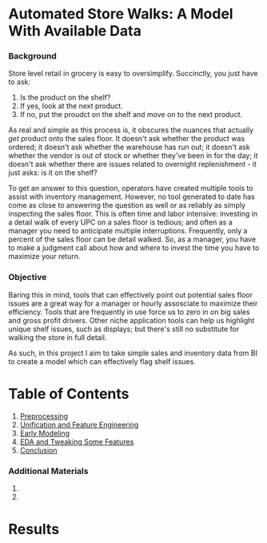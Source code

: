 
# Automated Store Walks:  A Model With Available Data



### Background
Store level retail in grocery is easy to oversimplify. Succinctly, you just have to ask:

1. Is the product on the shelf?
2. If yes, look at the next product.
3. If no, put the proudct on the shelf and move on to the next product.

As real and simple as this process is, it obscures the nuances that actually *get* product onto the sales floor. It doesn't ask whether the product was ordered; it doesn't ask whether the warehouse has run out; it doesn't ask whether the vendor is out of stock or whether they've been in for the day; it doesn't ask whether there are issues related to overnight replenishment - it just asks:  is it on the shelf?

To get an answer to this question, operators have created multiple tools to assist with inventory management. However, no tool generated to date has come as close to answering the question as well or as reliably as simply inspecting the sales floor. This is often time and labor intensive:  investing in a detail walk of every UPC on a sales floor is tedious; and often as a manager you need to anticipate multiple interruptions. Frequently, only a percent of the sales floor can be detail walked. So, as a manager, you have to make a judgment call about how and where to invest the time you have to maximize your return.

### Objective
Baring this in mind, tools that can effectively point out potential sales floor issues are a great way for a manager or hourly assosciate to maximize their efficiency. Tools that are frequently in use force us to zero in on big sales and gross profit drivers. Other niche application tools can help us highlight unique shelf issues, such as displays; but there's still no substitute for walking the store in full detail.

As such, in this project I aim to take simple sales and inventory data from BI to create a model which can effectively flag shelf issues.

# Table of Contents

1. [Preprocessing](Preprocessing.ipynb)
2. [Unification and Feature Engineering](Unification%20and%20Feature%20Engineering.ipynb)
3. [Early Modeling](Modeling.ipynb)
4. [EDA and Tweaking Some Features](EDA.ipynb)
5. [Conclusion](Conclusion.ipynb)

### Additional Materials
1.
2.

# Results


